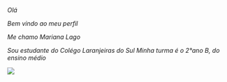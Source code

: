 _Olá_

_Bem vindo ao meu perfil_

_Me chamo Mariana Lago_

_Sou estudante do Colégo Laranjeiras do Sul_
_Minha turma é o 2°ano B, do ensino médio_



![](https://media1.tenor.com/m/oeSxAwilTaIAAAAC/g%E1%BA%A5u-con-icon.gif)
